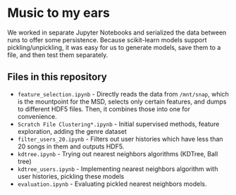 # Music to my ears

We worked in separate Jupyter Notebooks and serialized the data between runs to
offer some persistence. Because scikit-learn models support pickling/unpickling,
it was easy for us to generate models, save them to a file, and then test them
separately.

## Files in this repository

- `feature_selection.ipynb` - Directly reads the data from `/mnt/snap`, which is the mountpoint for the MSD,
  selects only certain features, and dumps to different HDF5 files. Then, it combines those into one for
  convenience.
- `Scratch File Clustering*.ipynb` - Initial supervised methods, feature exploration, adding the genre dataset
- `filter_users_20.ipynb` - Filters out user histories which have less than 20 songs in them and outputs HDF5.
- `kdtree.ipynb` - Trying out nearest neighbors algorithms (KDTree, Ball tree)
- `kdtree_users.ipynb` - Implementing nearest neighbors algorithm with user histories, pickling these models
- `evaluation.ipynb` - Evaluating pickled nearest neighbors models.
